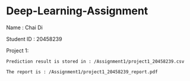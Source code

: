 # Deep-Learning-Assignment

Name : Chai Di

Student ID : 20458239

Project 1:

    Prediction result is stored in : /Assignment1/project1_20458239.csv

    The report is : /Assignment1/project1_20458239_report.pdf
